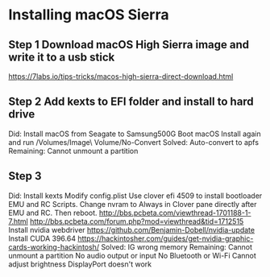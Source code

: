 # Installing macOS Sierra

## Step 1 Download macOS High Sierra image and write it to a usb stick
https://7labs.io/tips-tricks/macos-high-sierra-direct-download.html

## Step 2 Add kexts to EFI folder and install to hard drive
Did:
  Install macOS from Seagate to Samsung500G
  Boot macOS Install again and run /Volumes/Image\ Volume/No-Convert
Solved:
  Auto-convert to apfs
Remaining:
  Cannot unmount a partition

## Step 3
  Did:
    Install kexts
    Modify config.plist
    Use clover efi 4509 to install bootloader EMU and RC Scripts.
    Change nvram to Always in Clover pane directly after EMU and RC. Then reboot.
      http://bbs.pcbeta.com/viewthread-1701188-1-7.html
      http://bbs.pcbeta.com/forum.php?mod=viewthread&tid=1712515
    Install nvidia webdriver https://github.com/Benjamin-Dobell/nvidia-update
    Install CUDA 396.64 https://hackintosher.com/guides/get-nvidia-graphic-cards-working-hackintosh/
  Solved:
    IG wrong memory
  Remaining:
    Cannot unmount a partition
    No audio output or input
    No Bluetooth or Wi-Fi
    Cannot adjust brightness
    DisplayPort doesn't work
